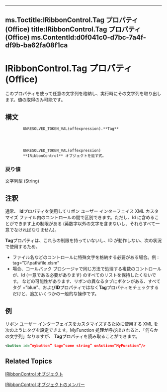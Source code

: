 

---
ms.Toctitle:IRibbonControl.Tag プロパティ (Office)
title:IRibbonControl.Tag プロパティ (Office)
ms.ContentId:d0f041c0-d7bc-7a4f-df9b-ba62fa08f1ca
---
# IRibbonControl.Tag プロパティ (Office)




このプロパティを使って任意の文字列を格納し、実行時にその文字列を取り出します。値の取得のみ可能です。

## 構文

            UNRESOLVED_TOKEN_VAL(offexpression).**Tag**




            UNRESOLVED_TOKEN_VAL(offexpression)
            **IRibbonControl** オブジェクトを返す式。

### 戻り値
文字列型 (String)





## 注釈
通常、 **Id**プロパティを使用してリボン ユーザー インターフェイス XML カスタマイズ ファイル内のコントロールの間で区別できます。ただし、Id に含めることができます上の制限がある (英数字以外の文字を含まないし、それらすべて一意でなければなりません)。



**Tag**プロパティは、これらの制限を持っていないし、ID が動作しない、次の状況で使用するため。

- ファイル名などのコントロールに特殊文字を格納する必要がある場合。例 : tag=”C:\path\file.xlsm”
- 場合、コールバック プロシージャで同じ方法で処理する複数のコントロールが、Id (一意である必要があります) のすべてのリストを保持したくないです。 などの可能性があります、リボンの異なるタブにボタンがある、すべてタグ ="blue"、および**ID**プロパティではなく**Tag**プロパティをチェックするだけと、追加いくつかの一般的な操作です。








## 例
リボン ユーザー インターフェイスをカスタマイズするために使用する XML を次のようにタグを設定できます。MyFunction 処理が呼び出されると、「何らかの文字列」なりますが、 **Tag**プロパティを読み取ることができます。

```xml
<button id=”mybutton” tag=”some string” onAction=”MyFunction”/>
```




## Related Topics

[IRibbonControl オブジェクト](63aef709-e1d3-b1a6-76af-b568ad0e69ae.md)

[IRibbonControl オブジェクトのメンバー](396d85dc-ddd5-8985-0830-22ee5b1579dc.md)




